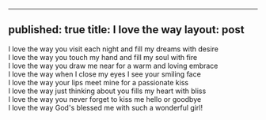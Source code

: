 
---
published: true
title: I love the way
layout: post
---
I love the way you visit each night and fill my dreams with desire <br>
I love the way you touch my hand and fill my soul with fire <br>
I love the way you draw me near for a warm and loving embrace <br>
I love the way when I close my eyes I see your smiling face <br>
I love the way your lips meet mine for a passionate kiss <br>
I love the way just thinking about you fills my heart with bliss <br>
I love the way you never forget to kiss me hello or goodbye <br>
I love the way God's blessed me with such a wonderful girl! <br>